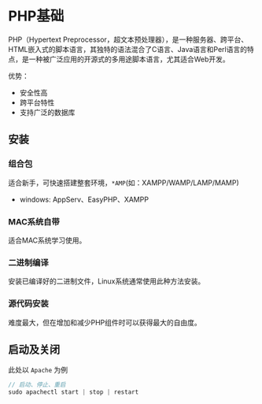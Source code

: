# PHP基础
<!-- toc -->

PHP（Hypertext Preprocessor，超文本预处理器），是一种服务器、跨平台、HTML嵌入式的脚本语言，其独特的语法混合了C语言、Java语言和Perl语言的特点，是一种被广泛应用的开源式的多用途脚本语言，尤其适合Web开发。

优势：

- 安全性高
- 跨平台特性
- 支持广泛的数据库

## 安装

### 组合包

适合新手，可快速搭建整套环境，`*AMP`(如：XAMPP/WAMP/LAMP/MAMP)

- windows: AppServ、EasyPHP、XAMPP

### MAC系统自带

适合MAC系统学习使用。

### 二进制编译

安装已编译好的二进制文件，Linux系统通常使用此种方法安装。

### 源代码安装

难度最大，但在增加和减少PHP组件时可以获得最大的自由度。

## 启动及关闭

此处以 `Apache` 为例

```js
// 启动、停止、重启
sudo apachectl start | stop | restart
```
